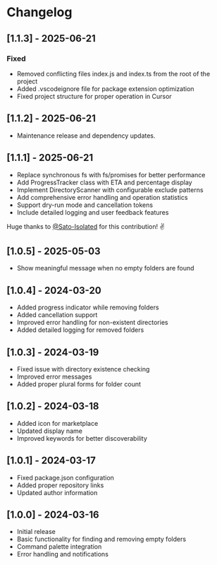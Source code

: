 # Changelog

## [1.1.3] - 2025-06-21

### Fixed
- Removed conflicting files index.js and index.ts from the root of the project
- Added .vscodeignore file for package extension optimization
- Fixed project structure for proper operation in Cursor

## [1.1.2] - 2025-06-21

- Maintenance release and dependency updates.

## [1.1.1] - 2025-06-21

- Replace synchronous fs with fs/promises for better performance
- Add ProgressTracker class with ETA and percentage display
- Implement DirectoryScanner with configurable exclude patterns
- Add comprehensive error handling and operation statistics
- Support dry-run mode and cancellation tokens
- Include detailed logging and user feedback features

Huge thanks to [@Sato-Isolated](https://github.com/Sato-Isolated) for this contribution! ✌️

## [1.0.5] - 2025-05-03

- Show meaningful message when no empty folders are found

## [1.0.4] - 2024-03-20

- Added progress indicator while removing folders
- Added cancellation support
- Improved error handling for non-existent directories
- Added detailed logging for removed folders

## [1.0.3] - 2024-03-19

- Fixed issue with directory existence checking
- Improved error messages
- Added proper plural forms for folder count

## [1.0.2] - 2024-03-18

- Added icon for marketplace
- Updated display name
- Improved keywords for better discoverability

## [1.0.1] - 2024-03-17

- Fixed package.json configuration
- Added proper repository links
- Updated author information

## [1.0.0] - 2024-03-16

- Initial release
- Basic functionality for finding and removing empty folders
- Command palette integration
- Error handling and notifications
